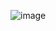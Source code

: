 ![image](https://github.com/MuhamadIqbal073/MuhamadIqbal073/assets/98730098/0847c3a8-1ba5-4b67-938d-386c59ca28da)
